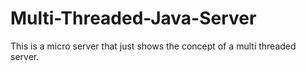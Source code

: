 Multi-Threaded-Java-Server
==========================

This is a micro server that just shows the concept of a multi threaded server.
